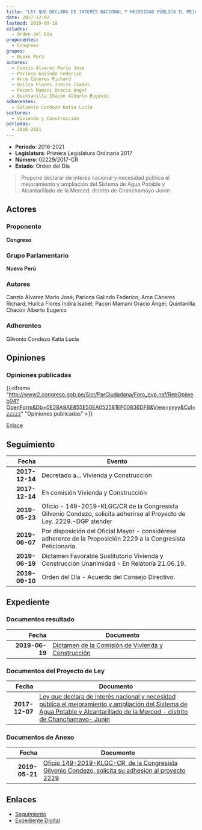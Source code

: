 ```yaml
---
title: "LEY QUE DECLARA DE INTERÉS NACIONAL Y NECESIDAD PÚBLICA EL MEJORAMIENTO Y LA AMPLIACIÓN DEL SISTEMA DE AGUA POTABLE Y ALCANTARILLADO DE LA MERCED-DISTRITO DE CHACHAMAYO-JUNÍN"
date: 2017-12-07
lastmod: 2019-09-10
estados: 
  - Orden del Día
proponentes: 
  - Congreso
grupos: 
  - Nuevo Perú
autores: 
  - Canzio Álvarez Mario José
  - Pariona Galindo Federico
  - Arce Cáceres Richard
  - Huilca Flores Indira Isabel
  - Pacori Mamani Oracio Ángel
  - Quintanilla Chacón Alberto Eugenio
adherentes: 
  - Gilvonio Condezo Katia Lucía
sectores: 
  - Vivienda y Construcción
periodos: 
  - 2016-2021
---
```


- **Periodo**: 2016-2021
- **Legislatura**: Primera Legislatura Ordinaria 2017
- **Número**: 02229/2017-CR
- **Estado**: Orden del Día

> Propone declarar de interés nacional y necesidad pública el mejoramiento y ampliación del Sistema de Agua Potable y Alcantarillado de la Merced, distrito de Chanchamayo-Junín


## Actores

### Proponente

**Congreso**

### Grupo Parlamentario

**Nuevo Perú**

### Autores

Canzio Álvarez Mario José; Pariona Galindo Federico; Arce Cáceres Richard; Huilca Flores Indira Isabel; Pacori Mamani Oracio Ángel; Quintanilla Chacón Alberto Eugenio

### Adherentes

Gilvonio Condezo Katia Lucía


## Opiniones

### Opiniones publicadas

{{<iframe "http://www2.congreso.gob.pe/Sicr/ParCiudadana/Foro_pvp.nsf/RepOpiweb04?OpenForm&Db=0E28A9AE855E50EA052581EF00836DFB&View=yyyy&Col=zzzzz" "Opiniones publicadas" >}}

[Enlace](http://www2.congreso.gob.pe/Sicr/ParCiudadana/Foro_pvp.nsf/RepOpiweb04?OpenForm&Db=0E28A9AE855E50EA052581EF00836DFB&View=yyyy&Col=zzzzz)

## Seguimiento

| Fecha | Evento |
|------:|--------|
| **2017-12-14** | Decretado a... Vivienda y Construcción|
| **2017-12-14** | En comisión Vivienda y Construcción|
| **2019-05-23** | Oficio - 149-2019-KLGC/CR de la Congresista Gilvonio Condezo, solicita adherirse al Proyecto de Ley. 2229.-DGP atender|
| **2019-06-07** | Por disposición del Oficial Mayor - considérese adherente de la Proposición 2229 a la Congresista Peticionaria.|
| **2019-06-19** | Dictamen Favorable Sustitutorio Vivienda y Construcción Unanimidad - En Relatoría 21.06.19.|
| **2019-09-10** | Orden del Día - Acuerdo del Consejo Directivo.|


## Expediente


### Documentos resultado

| Fecha | Documento |
|------:|--------|
| **2019-06-19** | [Dictamen de la Comisión de Vivienda y Construcción](http://www.leyes.congreso.gob.pe/Documentos/2016_2021/Dictamenes/Proyectos_de_Ley/02229DC24MAY20190619.pdf) |

### Documentos del Proyecto de Ley

| Fecha | Documento |
|------:|--------|
| **2017-12-07** | [Ley que declara de interés nacional y necesidad pública el mejoramiento y ampliación del Sistema de Agua Potable y Alcantarillado de la Merced - distrito de Chanchamayo- Junín](http://www.leyes.congreso.gob.pe/Documentos/2016_2021/Proyectos_de_Ley_y_de_Resoluciones_Legislativas/PL0222920171207..pdf) |

### Documentos de Anexo

| Fecha | Documento |
|------:|--------|
| **2019-05-21** | [Oficio 149-2019-KLGC-CR, de la Congresista Gilvonio Condezo, solicita su adhesión al proyecto 2229](http://www.leyes.congreso.gob.pe/Documentos/2016_2021/Adhesiones/Proyectos_de_Ley/OFICIO-149-2019-KLGC-CR.pdf) |

## Enlaces 

- [Seguimiento](http://www2.congreso.gob.pe/Sicr/TraDocEstProc/CLProLey2016.nsf/f7fff46988ca05b1052578e100829cc7/a2d75fabab284a30052581f000006cef?OpenDocument)
- [Expediente Digital](http://www2.congreso.gob.pe/Sicr/TraDocEstProc/CLProLey2016.nsf/f7fff46988ca05b1052578e100829cc7/a2d75fabab284a30052581f000006cef?OpenDocument&Click=05257FB7005EB655.eb71d0cf91d8294e05256cdf006b5706/$Body/0.1C6C)
